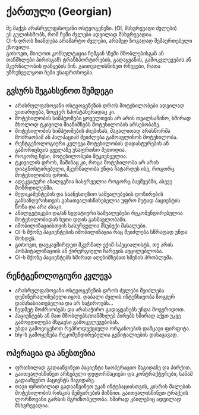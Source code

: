 # ქართული (Georgian)

მე მაქვს არასრულფასოვანი ოსტეოგენეზი. (OI, მსხვრევადი ძვლები)  
ეს გულისხმობს, რომ ჩემი ძვლები ადვილად მსხვრევადია.  
OI-ს დროს ზიანდება არამარტო ძვლები, არამედ ზოგადად შემაერთებელი ქსოვილი.  
გთხოვთ, მიიღოთ კონსულტაცია ჩემგან \ჩემი მშობლებისგან ან თანმხლები პირისგან\ ტრანსპორტირების, გადაყვანის, გამოკვლევების ან მკურნალობის დაწყების წინ. გაითვალისწინეთ რჩევები, რათა უზრუნველყოთ ჩემი უსაფრთხოება.

## გვსურს შეგახსენოთ შემდეგი
- არასრულფასოვანი ოსტეოგენეზის დროს მოტეხილობები ადვილად ვითარდება, ზოგჯერ სპონტანურადაც კი.
- მოტეხილობის სიმპტომები ყოველთვის არ არის თვალსაჩინო, ხშირად მხოლოდ ტკივილი მიანიშნებს მოტეხილობის არსებობაზე.
- მოტეხილობის სიმპტომების ძიებისას, მაგალითად არასწორმა მოძრაობამ ან პალპაციამ შეიძლება გამოავლინოს მოტეხილობა.
- რენტგენოლოგიური კვლევა მოტეხილობის დადასტურების ან გამორიცხვის ყველაზე უსაფრთხო მეთოდია.
- როგორც წესი, მოტეხილობები მტკივნეულია.
- ტკივილის დროს, მაშინაც კი, როცა მოტეხილობა არ არის დიაგნოსტირებული, მკურნალობა უნდა ჩატარდეს ისე, როგორც მოტეხილობის დროს.
- ადეკვატური ანალგეზია სასურველია როგორც ბავშვებში, ასევე მოზრდილებში.
- მედიკამენტების და საანესთეზიო საშუალებების დოზირების განსაზღვრისთვის გასათვალისწინებელია უფრო მეტად პაციენტის წონა და არა ასაკი.
- ანალგეტიკები და/ან სედატიური საშუალებები რეკომენდირებულია მოტეხილობიდან ხუთი დღის განმავლობაში.
- იმობილიზაციისთვის სასურველია მსუბუქი მასალები.
- OI-ს მქონე პაციენტების იმობილიზაცია რაც შეიძლება სწრაფად უნდა მოხდეს.
- გთხოვთ, დაუკავშირდეთ მკურნალ ექიმ-სპეციალისტს, თუ არის ჰოსპიტალიზაციის ან ქირურგიული ჩარევის აუცილებლობა.
- OI-ს მქონე პაციენტებს ხშირად აღენიშნებათ სმენის პრობლემა.

## რენტგენოლოგიური კვლევა
- არასრულფასოვანი ოსტეოგენეზის დროს ძვლები შეიძლება დემინერალიზებული იყოს.
  დაბალი ძვლის ინტენსივობა ზოგჯერ დამახასიათებელია და არ საჭიროებს...
- ზედმეტ მოძრაობებს და არასაჭირო გადაყვანებს უნდა მოვერიდოთ.
- პაციენტებს ან მათ მშობლებს/თანმხლებ პირებს ხშირად აქვთ უკვე გამოცდილება მსგავსი გამოკვლევებისას.
- უნდა გამოვიყენოთ რეპროდუქციული ორგანოების დამცავი ფირფიტა.
- bly-ს გამოყენება რეკომენდირებულია გენიტალიების დასაცავად.

## ოპერაცია და ანესთეზია
- ფრთხილად გადააწვინეთ პაციენტი საოპერაციო მაგიდაზე და პირქით.
- გაითვალისწინეთ არსებული დეფორმაციები და კონტრაქტურები, სანამ გადააწვენთ პაციენტს მაგიდაზე.
- თავი ფრთხილად გადააწვინეთ უკან ინტუბაციისთვის, კისრის მალების მოტეხილობის რისკის შემცირების მიზნით. გაითვალისწინეთ ტრაქეის ლორწოვანი გარსის მგრძნობელობა.
  ხშირად კბილებიც ადვილად მსხვრევადია.